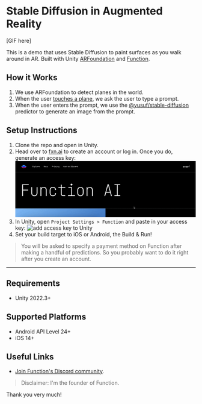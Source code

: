 # Stable Diffusion in Augmented Reality

[GIF here]

This is a demo that uses Stable Diffusion to paint surfaces as you walk around in AR. Built with Unity [ARFoundation](https://docs.unity3d.com/Packages/com.unity.xr.arfoundation@5.0/manual/index.html) and [Function](https://github.com/fxnai/fxn3d).

## How it Works
1. We use ARFoundation to detect planes in the world.
2. When the user [touches a plane](Assets/Scripts/StableDiffusionPlane.cs), we ask the user to type a prompt.
3. When the user enters the prompt, we use the [@yusuf/stable-diffusion](https://fxn.ai/@yusuf/stable-diffusion) predictor to generate an image from the prompt.

## Setup Instructions
1. Clone the repo and open in Unity.
2. Head over to [fxn.ai](https://fxn.ai) to create an account or log in. Once you do, generate an access key:
    ![generate access key](https://raw.githubusercontent.com/fxnai/.github/main/access_key.gif)
3. In Unity, open `Project Settings > Function` and paste in your access key:
    ![add access key to Unity](https://raw.githubusercontent.com/fxnai/fxn3d/main/settings.gif)
4. Set your build target to iOS or Android, the Build & Run!

> You will be asked to specify a payment method on Function after making a handful of predictions. So you probably want to do it right after you create an account.

___

## Requirements
- Unity 2022.3+

## Supported Platforms
- Android API Level 24+
- iOS 14+

## Useful Links
- [Join Function's Discord community](https://fxn.ai/community).

> Disclaimer: I'm the founder of Function.

Thank you very much!